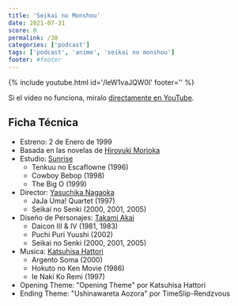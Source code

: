 ```yaml
---
title: 'Seikai no Monshou'
date: 2021-07-31
score: 0
permalink: /38
categories: ['podcast']
tags: ['podcast', 'anime', 'seikai no monshou']
footer: #footer
---
```


{% include youtube.html id='/leW1vaJQW0I' footer='' %}

Si el video no funciona, miralo [directamente en YouTube](https://youtu.be//leW1vaJQW0I).

<!-- Tambien podes [descargar el mp3](CHANGEME). -->

## Ficha Técnica

- Estreno: 2 de Enero de 1999
- Basada en las novelas de [Hiroyuki Morioka](https://anilist.co/staff/97473)
- Estudio: [Sunrise](https://anilist.co/studio/14)
    - Tenkuu no Escaflowne (1996)
    - Cowboy Bebop (1998)
    - The Big O (1999)
- Director: [Yasuchika Nagaoka](https://anilist.co/staff/129402)
    - JaJa Uma! Quartet (1997)
    - Seikai no Senki (2000, 2001, 2005)
- Diseño de Personajes: [Takami Akai](https://anilist.co/staff/102032)
    - Daicon III & IV (1981, 1983)
    - Puchi Puri Yuushi (2002)
    - Seikai no Senki (2000, 2001, 2005)
- Musica: [Katsuhisa Hattori](https://anilist.co/staff/101959)
    - Argento Soma (2000)
    - Hokuto no Ken Movie (1986)
    - Ie Naki Ko Remi (1997)
- Opening Theme: "Opening Theme" por Katsuhisa Hattori
- Ending Theme: "Ushinawareta Aozora" por TimeSlip-Rendzvous
